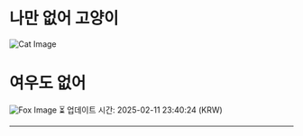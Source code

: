 
# 나만 없어 고양이

![Cat Image](https://cdn2.thecatapi.com/images/4ci.gif)

# 여우도 없어
![Fox Image](https://randomfox.ca/images/60.jpg)
⏳ 업데이트 시간: 2025-02-11 23:40:24 (KRW)

---
